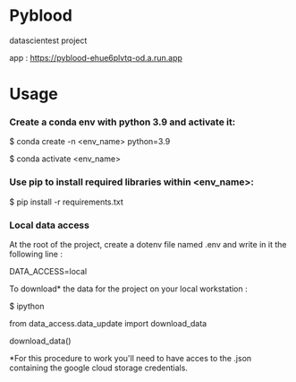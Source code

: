 # Pyblood
datascientest project

app : https://pyblood-ehue6plvtq-od.a.run.app

# Usage

### Create a conda env with python 3.9 and activate it:

$ conda create -n <env_name> python=3.9

$ conda activate <env_name>

### Use pip to install required libraries within <env_name>:

$ pip install -r requirements.txt

### Local data access

At the root of the project, create a dotenv file named .env and write in it the following line :

DATA_ACCESS=local

To download* the data for the project on your local workstation :

$ ipython

from data_access.data_update import download_data

download_data()


*For this procedure to work you'll need to have acces to the .json containing the google cloud storage credentials.

